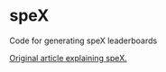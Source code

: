 # speX
Code for generating speX leaderboards

[Original article explaining speX.](https://www.pitcherlist.com/putting-it-all-together-using-spex-as-the-ultimate-pitching-estimator/)